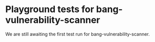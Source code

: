 # Playground tests for bang-vulnerability-scanner
We are still awaiting the first test run for bang-vulnerability-scanner.
